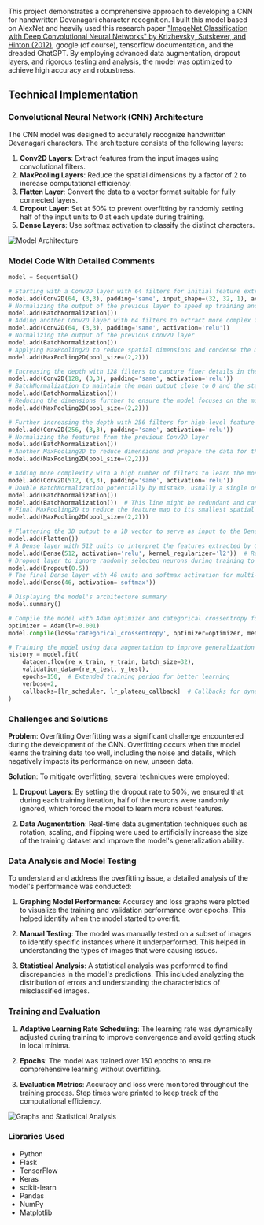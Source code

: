 This project demonstrates a comprehensive approach to developing a CNN for handwritten Devanagari character recognition. I built this model based on AlexNet and heavily used this research paper ["ImageNet Classification with Deep Convolutional Neural Networks" by Krizhevsky, Sutskever, and Hinton (2012)](https://proceedings.neurips.cc/paper_files/paper/2012/file/c399862d3b9d6b76c8436e924a68c45b-Paper.pdf), google (of course), tensorflow documentation, and the dreaded ChatGPT. By employing advanced data augmentation, dropout layers, and rigorous testing and analysis, the model was optimized to achieve high accuracy and robustness.

## Technical Implementation

### Convolutional Neural Network (CNN) Architecture

The CNN model was designed to accurately recognize handwritten Devanagari characters. The architecture consists of the following layers:

1. **Conv2D Layers**: Extract features from the input images using convolutional filters.
2. **MaxPooling Layers**: Reduce the spatial dimensions by a factor of 2 to increase computational efficiency.
3. **Flatten Layer**: Convert the data to a vector format suitable for fully connected layers.
4. **Dropout Layer**: Set at 50% to prevent overfitting by randomly setting half of the input units to 0 at each update during training.
5. **Dense Layers**: Use softmax activation to classify the distinct characters.

![Model Architecture](/assets/model_architecture.png)

### Model Code With Detailed Comments

```python
model = Sequential()

# Starting with a Conv2D layer with 64 filters for initial feature extraction from the input image
model.add(Conv2D(64, (3,3), padding='same', input_shape=(32, 32, 1), activation='relu'))
# Normalizing the output of the previous layer to speed up training and improve model stability
model.add(BatchNormalization())
# Adding another Conv2D layer with 64 filters to extract more complex features
model.add(Conv2D(64, (3,3), padding='same', activation='relu'))
# Normalizing the output of the previous Conv2D layer
model.add(BatchNormalization())
# Applying MaxPooling2D to reduce spatial dimensions and condense the most important features
model.add(MaxPooling2D(pool_size=(2,2)))

# Increasing the depth with 128 filters to capture finer details in the images
model.add(Conv2D(128, (3,3), padding='same', activation='relu'))
# BatchNormalization to maintain the mean output close to 0 and the standard deviation close to 1
model.add(BatchNormalization())
# Reducing the dimensions further to ensure the model focuses on the most critical features
model.add(MaxPooling2D(pool_size=(2,2)))

# Further increasing the depth with 256 filters for high-level feature extraction
model.add(Conv2D(256, (3,3), padding='same', activation='relu'))
# Normalizing the features from the previous Conv2D layer
model.add(BatchNormalization())
# Another MaxPooling2D to reduce dimensions and prepare the data for the Dense layers
model.add(MaxPooling2D(pool_size=(2,2)))

# Adding more complexity with a high number of filters to learn the most abstract representations
model.add(Conv2D(512, (3,3), padding='same', activation='relu'))
# Double BatchNormalization potentially by mistake, usually a single one is sufficient after a Conv2D
model.add(BatchNormalization())
model.add(BatchNormalization())  # This line might be redundant and can be removed.
# Final MaxPooling2D to reduce the feature map to its smallest spatial dimensions
model.add(MaxPooling2D(pool_size=(2,2)))

# Flattening the 3D output to a 1D vector to serve as input to the Dense layer
model.add(Flatten())
# A Dense layer with 512 units to interpret the features extracted by Conv2D layers
model.add(Dense(512, activation='relu', kernel_regularizer='l2'))  # Regularization to prevent overfitting
# Dropout layer to ignore randomly selected neurons during training to prevent overfitting
model.add(Dropout(0.5))
# The final Dense layer with 46 units and softmax activation for multi-class classification
model.add(Dense(46, activation='softmax'))

# Displaying the model's architecture summary
model.summary()

# Compile the model with Adam optimizer and categorical crossentropy for multi-class classification
optimizer = Adam(lr=0.001)
model.compile(loss='categorical_crossentropy', optimizer=optimizer, metrics=['accuracy'])

# Training the model using data augmentation to improve generalization
history = model.fit(
    datagen.flow(re_x_train, y_train, batch_size=32),
    validation_data=(re_x_test, y_test),
    epochs=150,  # Extended training period for better learning
    verbose=2,
    callbacks=[lr_scheduler, lr_plateau_callback]  # Callbacks for dynamic learning rate adjustments
)
```

### Challenges and Solutions

**Problem**: Overfitting
Overfitting was a significant challenge encountered during the development of the CNN. Overfitting occurs when the model learns the training data too well, including the noise and details, which negatively impacts its performance on new, unseen data.

**Solution**:
To mitigate overfitting, several techniques were employed:

1. **Dropout Layers**: By setting the dropout rate to 50%, we ensured that during each training iteration, half of the neurons were randomly ignored, which forced the model to learn more robust features.
   
2. **Data Augmentation**: Real-time data augmentation techniques such as rotation, scaling, and flipping were used to artificially increase the size of the training dataset and improve the model's generalization ability.

### Data Analysis and Model Testing

To understand and address the overfitting issue, a detailed analysis of the model's performance was conducted:

1. **Graphing Model Performance**: Accuracy and loss graphs were plotted to visualize the training and validation performance over epochs. This helped identify when the model started to overfit.
   
2. **Manual Testing**: The model was manually tested on a subset of images to identify specific instances where it underperformed. This helped in understanding the types of images that were causing issues.
   
3. **Statistical Analysis**: A statistical analysis was performed to find discrepancies in the model's predictions. This included analyzing the distribution of errors and understanding the characteristics of misclassified images.

### Training and Evaluation

1. **Adaptive Learning Rate Scheduling**: The learning rate was dynamically adjusted during training to improve convergence and avoid getting stuck in local minima.
   
2. **Epochs**: The model was trained over 150 epochs to ensure comprehensive learning without overfitting.
   
3. **Evaluation Metrics**: Accuracy and loss were monitored throughout the training process. Step times were printed to keep track of the computational efficiency.

![Graphs and Statistical Analysis](/assets/dp_testing.png)

### Libraries Used
- Python
- Flask
- TensorFlow
- Keras
- scikit-learn
- Pandas
- NumPy
- Matplotlib
